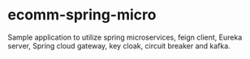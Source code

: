 # ecomm-spring-micro
Sample application to utilize spring microservices, feign client, Eureka server, Spring cloud gateway, key cloak, circuit breaker and kafka. 
